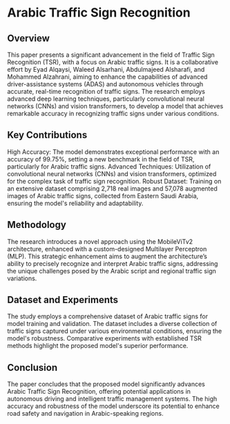 
# Arabic Traffic Sign Recognition
## Overview
This paper presents a significant advancement in the field of Traffic Sign Recognition (TSR), with a focus on Arabic traffic signs. It is a collaborative effort by Eyad Alqaysi, Waleed Alsarhani, Abdulmajeed Alsharafi, and Mohammed Alzahrani, aiming to enhance the capabilities of advanced driver-assistance systems (ADAS) and autonomous vehicles through accurate, real-time recognition of traffic signs. The research employs advanced deep learning techniques, particularly convolutional neural networks (CNNs) and vision transformers, to develop a model that achieves remarkable accuracy in recognizing traffic signs under various conditions.

## Key Contributions
High Accuracy: The model demonstrates exceptional performance with an accuracy of 99.75%, setting a new benchmark in the field of TSR, particularly for Arabic traffic signs.
Advanced Techniques: Utilization of convolutional neural networks (CNNs) and vision transformers, optimized for the complex task of traffic sign recognition.
Robust Dataset: Training on an extensive dataset comprising 2,718 real images and 57,078 augmented images of Arabic traffic signs, collected from Eastern Saudi Arabia, ensuring the model's reliability and adaptability.
## Methodology
The research introduces a novel approach using the MobileViTv2 architecture, enhanced with a custom-designed Multilayer Perceptron (MLP). This strategic enhancement aims to augment the architecture’s ability to precisely recognize and interpret Arabic traffic signs, addressing the unique challenges posed by the Arabic script and regional traffic sign variations.

## Dataset and Experiments
The study employs a comprehensive dataset of Arabic traffic signs for model training and validation. The dataset includes a diverse collection of traffic signs captured under various environmental conditions, ensuring the model's robustness. Comparative experiments with established TSR methods highlight the proposed model's superior performance.

## Conclusion
The paper concludes that the proposed model significantly advances Arabic Traffic Sign Recognition, offering potential applications in autonomous driving and intelligent traffic management systems. The high accuracy and robustness of the model underscore its potential to enhance road safety and navigation in Arabic-speaking regions.
